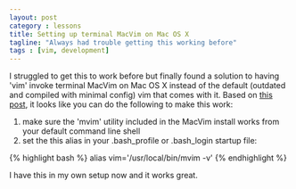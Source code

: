 ```yaml
---
layout: post
category : lessons
title: Setting up terminal MacVim on Mac OS X
tagline: "Always had trouble getting this working before"
tags : [vim, development]
---
```


I struggled to get this to work before but finally found a solution to having 'vim' invoke terminal MacVim on Mac OS X instead of the default (outdated and compiled with minimal config) vim that comes with it. Based on [this post](http://apple.stackexchange.com/questions/14299/replaced-usr-bin-vim-now-i-get-error-messages), it looks like you can do the following to make this work:

1. make sure the 'mvim' utility included in the MacVim install works from your default command line shell
2. set the this alias in your .bash\_profile or .bash\_login startup file: 

{% highlight bash %}
  alias vim='/usr/local/bin/mvim -v'
{% endhighlight %}

I have this in my own setup now and it works great.

